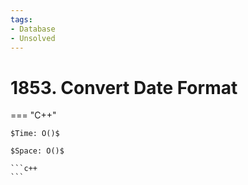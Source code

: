 ```yaml
---
tags:
- Database
- Unsolved
---
```



# 1853. Convert Date Format

=== "C++"

    $Time: O()$

    $Space: O()$

    ```c++
    ```